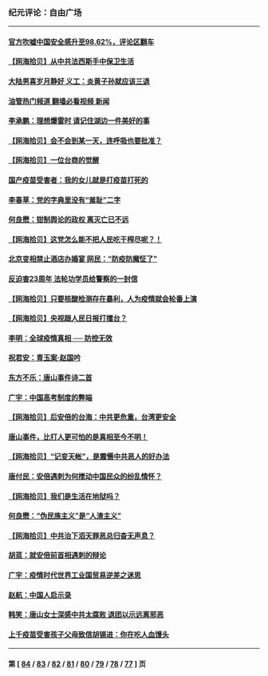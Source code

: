 ### 纪元评论：自由广场
---
#### [官方吹嘘中国安全感升至98.62%，评论区翻车](../../pages/nsc993/n13790750.md?07290330) 
#### [【网海拾贝】从中共法西斯手中保卫生活](../../pages/nsc993/n13790641.md?07290330) 
#### [大陆男喜岁月静好 义工：炎黄子孙就应该三退](../../pages/nsc993/n13789824.md?07290330) 
#### [油管热门频道 翻墙必看视频 新闻](ok?07290330)
#### [李承鹏：理想爆雷时 请记住湖边一件美好的事](../../pages/nsc993/n13789582.md?07290330) 
#### [【网海拾贝】会不会到某一天，连呼吸也要批准？](../../pages/nsc993/n13789120.md?07290330) 
#### [【网海拾贝】一位台商的觉醒](../../pages/nsc993/n13788445.md?07290330) 
#### [国产疫苗受害者：我的女儿就是打疫苗打死的](../../pages/nsc993/n13788390.md?07290330) 
#### [李春草：党的字典里没有“羞耻”二字](../../pages/nsc993/n13787659.md?07290330) 
#### [何良懋：钳制舆论的政权 离灭亡已不远](../../pages/nsc993/n13786910.md?07290330) 
#### [【网海拾贝】这党怎么能不把人民吃干榨尽呢？！](../../pages/nsc993/n13785978.md?07290330) 
#### [北京变相禁止酒店办婚宴 网民：“防疫防魔怔了”](../../pages/nsc993/n13785973.md?07290330) 
#### [反迫害23周年 法轮功学员给警察的一封信](../../pages/nsc993/n13785419.md?07290330) 
#### [【网海拾贝】只要核酸检测存在暴利，人为疫情就会轮番上演](../../pages/nsc993/n13785150.md?07290330) 
#### [【网海拾贝】央视跟人民日报打擂台？](../../pages/nsc993/n13784361.md?07290330) 
#### [李明：全球疫情真相 ── 防控无效](../../pages/nsc993/n13783482.md?07290330) 
#### [祝君安：青玉案·赵国吟](../../pages/nsc993/n13783576.md?07290330) 
#### [东方不乐：唐山事件诗二首](../../pages/nsc993/n13783559.md?07290330) 
#### [广宇：中国高考制度的弊端](../../pages/nsc993/n13783352.md?07290330) 
#### [【网海拾贝】后安倍的台海：中共更危重，台湾更安全](../../pages/nsc993/n13783340.md?07290330) 
#### [唐山事件，比打人更可怕的是真相至今不明！](../../pages/nsc993/n13783297.md?07290330) 
#### [【网海拾贝】“记变天帐”，是震慑中共恶人的好办法](../../pages/nsc993/n13782737.md?07290330) 
#### [唐付民：安倍遇刺为何搅动中国民众的纷乱情怀？](../../pages/nsc993/n13782127.md?07290330) 
#### [【网海拾贝】我们是生活在地狱吗？](../../pages/nsc993/n13782053.md?07290330) 
#### [何良懋：“伪民族主义”是“人渣主义”](../../pages/nsc993/n13781090.md?07290330) 
#### [【网海拾贝】中共治下滔天罪恶总归杳无声息？](../../pages/nsc993/n13780659.md?07290330) 
#### [胡蓝：就安倍前首相遇刺的辩论](../../pages/nsc993/n13780551.md?07290330) 
#### [广宇：疫情时代世界工业国贸易逆差之迷思](../../pages/nsc993/n13779814.md?07290330) 
#### [赵航：中国人启示录](../../pages/nsc993/n13779765.md?07290330) 
#### [韩笑：唐山女士深感中共太腐败 退团以示远离邪恶](../../pages/nsc993/n13779750.md?07290330) 
#### [上千疫苗受害孩子父母致信胡锡进：你在吃人血馒头](../../pages/nsc993/n13779052.md?07290330) 

---
#### 第 [ [84](./84.md?07290330) / [83](./83.md?07290330) / [82](./82.md?07290330) / [81](./81.md?07290330) / [80](./80.md?07290330) / [79](./79.md?07290330) / [78](./78.md?07290330) / [77](./77.md?07290330) ] 页
